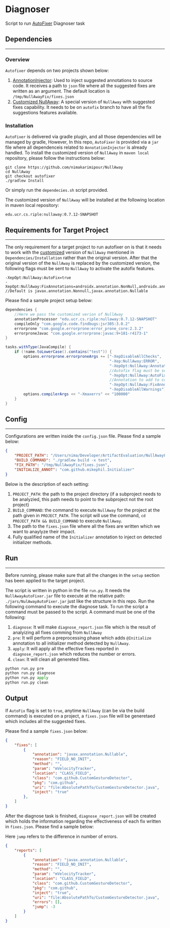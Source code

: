 # Diagnoser
Script to run [AutoFixer](https://github.com/nimakarimipour/NullAwayAutoFixer) Diagnoser task

## Dependencies
---
### Overview
`Autofixer` depends on two projects shown below:
1. [AnnotationInjector](https://github.com/nimakarimipour/AnnotationInjector): Used to inject suggested annotations to source code. It receives a path to `json` file where all the suggested fixes are written as an argument. The default location is `/tmp/NullAwayFix/fixes.json`
2. [Customized NullAway](https://github.com/nimakarimipour/NullAway): A special version of `NullAway` with suggested fixes capability. It needs to be on `autofix` branch to have all the fix suggestions features available.

### Installation
`AutoFixer` is delivered via gradle plugin, and all those dependencies will be managed by gradle, However, In this repo, `AutoFixer` is provided via a `jar` file where all dependenceis related to `AnnotationInjector` is already handled. 
To install the customized version of `NullAway` in `maven local` repository, please follow the instructions below:
```
git clone https://github.com/nimakarimipour/NullAway
cd NullAway
git checkout autofixer
./gradlew Install
```
Or simply run the `dependecies.sh` script provided.

The customized version of `NullAway` will be installed at the following location in maven local repository:
```
edu.ucr.cs.riple:nullaway:0.7.12-SNAPSHOT
```


## Requirements for Target Project
---
The only requirement for a target project to run autofixer on is that it needs to work with the [customized](https://github.com/nimakarimipour/NullAway) version of `NullAway` mentioned in `Dependencies/Installation` rather than the original version.
After that the original version of the `NullAway` is replaced by the customized version, the following flags must be sent to `NullAway` to activate the autofix features.
```
-XepOpt:NullAway:AutoFix=true
-XepOpt:NullAway:FixAnnotations=androidx.annotation.NonNull,androidx.annotation.Nullable
//Default is javax.annotation.Nonnull,javax.annotation.Nullable
```

Please find a sample project setup below:
```java
dependencies {
    //Here we pass the customized verion of NullAway
    annotationProcessor "edu.ucr.cs.riple:nullaway:0.7.12-SNAPSHOT"
    compileOnly "com.google.code.findbugs:jsr305:3.0.2"
    errorprone "com.google.errorprone:error_prone_core:2.3.2"
    errorproneJavac "com.google.errorprone:javac:9+181-r4173-1"
}

tasks.withType(JavaCompile) {
    if (!name.toLowerCase().contains("test")) {
        options.errorprone.errorproneArgs += ["-XepDisableAllChecks",
                                              "-Xep:NullAway:ERROR",
                                              "-XepOpt:NullAway:AnnotatedPackages=",
                                              //Autofix flag must be set to true
                                              "-XepOpt:NullAway:AutoFix=true",
                                              //Annotation to add to code [@Nonnull:@Nullable]
                                              "-XepOpt:NullAway:FixAnnotations=androidx.annotation.NonNull,androidx.annotation.Nullable",
                                              "-XepDisableAllWarnings"]
        options.compilerArgs << "-Xmaxerrs" << "100000"
    }
}
```

## Config
---
Configurations are written inside the `config.json` file. Please find a sample below:
```json
{
    "PROJECT_PATH": "/Users/nima/Developer/ArtifactEvaluation/NullAwayFixer/Projects/PhotoView",
    "BUILD_COMMAND": "./gradlew build -x test",
    "FIX_PATH": "/tmp/NullAwayFix/fixes.json",
    "INITIALIZE_ANNOT": "com.github.mikephil.Initializer"
}
```
Below is the description of each setting:
1. `PROJECT_PATH`: the path to the project directory (if a subproject needs to be analyzied, this path needs to point to the subproject not the root project)
2. `BUILD_COMMAND`: the command to execute `NullAway` for the project at the path given in `PROJECT_PATH`. The script will use the command, `cd PROJECT_PATH && BUILD_COMMAND` to execute `NullAway`.
3. The path to the `fixes.json` file where all the fixes are written which we want to anaylyze their impact.
4. Fully qualified name of the `Initializer` annotation to inject on detected initializer methods.
## Run
---
Before running, please make sure that all the changes in the `setup` section has been applied to the target project.

The script is written in python in the file `run.py`. It needs the `NullAwayAutoFixer.jar` file to execute at the relative path: `./jars/NulAwayAutoFixer.jar` just like the structure in this repo.
Run the following command to execute the diagnose task. To run the script a command must be passed to the script. A command must be one of the following:
1. `diagnose`: It will make `diagnose_report.json` file which is the result of analyizing all fixes comming from `NullAway`
2. `pre`: It will perform a preprocessing phase which adds `@Initialize` annotation to all initializer method detected by `NullAway`.
3. `apply`: It will apply all the effective fixes reported in `diagnose_report.json` which reduces the number or errors.
4. `clean`: It will clean all genereted files.

```python
python run.py pre
python run.py diagnose
python run.py apply
python run.py clean
```

## Output

If `AutoFix` flag is set to `true`, anytime `NullAway` (can be via the build command) is executed on a project, a `fixes.json` file will be generetaed which includes all the suggested fixes.

Please find a sample `fixes.json` below:
```json
{
    "fixes": [
        {
            "annotation": "javax.annotation.Nullable",
            "reason": "FIELD_NO_INIT",
            "method": "",
            "param": "mVelocityTracker",
            "location": "CLASS_FIELD",
            "class": "com.github.CustomGestureDetector",
            "pkg": "com.github",
            "uri": "file:AbsolutePathTo/CustomGestureDetector.java",
            "inject": "true"
        },
    ]
}
```

After the diagnose task is finished, `diagnose_report.json` will be created which holds the information regarding the effectiveness of each fix written in `fixes.json`. Please find a sample below:

Here `jump` refers to the difference in number of errors.
```json
{
    "reports": [
        {
            "annotation": "javax.annotation.Nullable",
            "reason": "FIELD_NO_INIT",
            "method": "",
            "param": "mVelocityTracker",
            "location": "CLASS_FIELD",
            "class": "com.github.CustomGestureDetector",
            "pkg": "com.github",
            "inject": "true",
            "uri": "file:AbsolutePathTo/CustomGestureDetector.java",
            "errors": [],
            "jump": -3
        }
    ]
}
```
